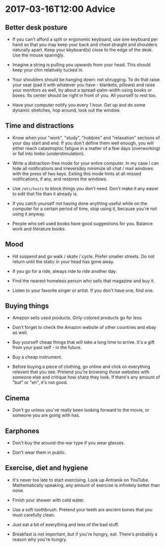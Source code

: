 2017-03-16T12:00
Advice
=====

Better desk posture
------

* If you can't afford a split or ergonomic keyboard, use one keyboard per hand
  so that you may keep your back and chest straight and shoulders naturally apart. Keep your keyboard(s)
  close to the edge of the desk. Use the mouse sparingly.

* Imagine a string is pulling you upwards from your head. This should keep your
  chin relatively tucked in.

* Your shoulders should be hanging down: not shrugging. To do that raise your
  seat (pad it with whatever you have - blankets, pillows) and raise your
  monitors as well, by about a spread-palm-width using books or boxes. Its
  center should be right in front of you. All yourself to rest too.

* Have your computer notify you every 1 hour. Get up and do some dynamic
stretches, hop around, look out the window.

Time and distractions
------

* Know when your "work", "study", "hobbies" and "relaxation" sections of your
  day start and end. If you don't define them well enough, you will either reach
  catastrophic fatigue in a matter of a few days (overworking) or fall into limbo (understimulation).

* Write a distraction-free mode for your entire computer. In my case I can
  hide all notifications and irreversibly minimize all chat / mail windows
  with the press of two keys. Exiting this mode hints at all missed
  notifications, if any, and restores the windows.

* Use `/etc/hosts` to block things you don't need. Don't make it any easier to
  edit that file than it already is.

* If you catch yourself not having done anything useful while on the computer
  for a certain period of time, stop using it, because you're not using it
  anyway.

* People who sell used books have good suggestions for you. Balance work and
  literature books.

Mood
------

* Hit suspend and go walk / skate / cycle. Prefer smaller streets. Do not return
  until the static in your head has gone away.

* If you go for a ride, always ride to ride another day.

* Find the nearest homeless person who sells that magazine and buy it.

* Listen to your favorite singer or artist. If you don't have one, find one.

Buying things
------

* Amazon sells used products. Girly-colored products go for less.

* Don't forget to check the Amazon website of other countries and ebay as well.

* Buy yourself cheap things that will take a long time to arrive. It's a gift
  from your past self - in the future.

* Buy a cheap instrument.

* Before buying a piece of clothing, go online and click on everything
  relevant that you see. Pretend you're browsing those websites with someone
  else and critique how sharp they look. If there's any amount of "but" or
  "eh", it's not good.

Cinema
------

* Don't go unless you've really been looking forward to the movie, or someone
  you are going with has.

Earphones
------

* Don't buy the around-the-ear type if you wear glasses.

* Don't wear them in public.

Exercise, diet and hygiene
------

* It's never too late to start exercising. Look up Antranik on YouTube. Mathematically speaking, any amount of exercise is infinitely better than none.

* Finish your shower with cold water.

* Use a soft toothbrush. Pretend your teeth are ancient bones that you must carefully clean.

* Just eat a bit of everything and less of the bad stuff.

* Breakfast is not important, but if you're hungry, eat. There's probably a reason why you're hungry.
